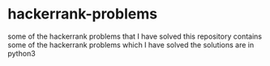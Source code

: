 # hackerrank-problems
some of the hackerrank problems that I have solved
this repository contains some of the hackerrank problems which I have solved 
the solutions are in python3
